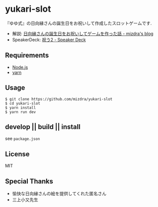 # yukari-slot

『ゆゆ式』の日向縁さんの誕生日をお祝いして作成したスロットゲームです.

- 解説: [日向縁さんの誕生日をお祝いしてゲームを作った話 - mizdra's blog](https://www.mizdra.net/entry/2018/12/09/235545)
- SpeakerDeck: [祝う2 - Speaker Deck](https://speakerdeck.com/mizdra/zhu-u2)

## Requirements

- [Node.js](https://nodejs.org)
- [yarn](https://yarnpkg.com)

## Usage

```console
$ git clone https://github.com/mizdra/yukari-slot
$ cd yukari-slot
$ yarn install
$ yarn run dev
```

## develop || build || install
see `package.json`

## License

MIT

## Special Thanks
- 愉快な日向縁さんの絵を提供してくれた匿名さん
- 三上小又先生
